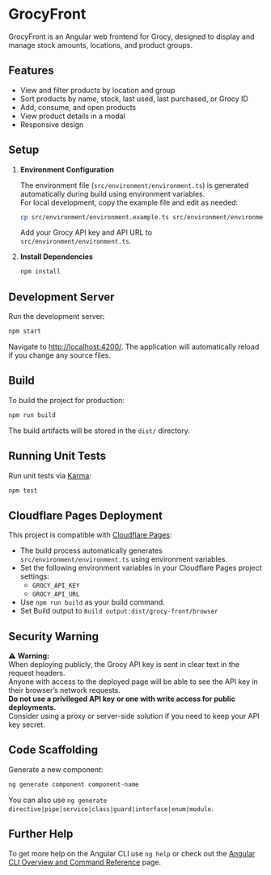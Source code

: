# GrocyFront

GrocyFront is an Angular web frontend for Grocy, designed to display and manage stock amounts, locations, and product groups.

## Features

- View and filter products by location and group
- Sort products by name, stock, last used, last purchased, or Grocy ID
- Add, consume, and open products
- View product details in a modal
- Responsive design

## Setup

1. **Environment Configuration**

   The environment file (`src/environment/environment.ts`) is generated automatically during build using environment variables.  
   For local development, copy the example file and edit as needed:

   ```bash
   cp src/environment/environment.example.ts src/environment/environment.ts
   ```

   Add your Grocy API key and API URL to `src/environment/environment.ts`.

2. **Install Dependencies**

   ```bash
   npm install
   ```

## Development Server

Run the development server:

```bash
npm start
```

Navigate to [http://localhost:4200/](http://localhost:4200/). The application will automatically reload if you change any source files.

## Build

To build the project for production:

```bash
npm run build
```

The build artifacts will be stored in the `dist/` directory.

## Running Unit Tests

Run unit tests via [Karma](https://karma-runner.github.io):

```bash
npm test
```

## Cloudflare Pages Deployment

This project is compatible with [Cloudflare Pages](https://pages.cloudflare.com/):

- The build process automatically generates `src/environment/environment.ts` using environment variables.
- Set the following environment variables in your Cloudflare Pages project settings:
  - `GROCY_API_KEY`
  - `GROCY_API_URL`
- Use `npm run build` as your build command.
- Set Build output to `Build output:dist/grocy-front/browser`

## Security Warning

⚠️ **Warning:**  
When deploying publicly, the Grocy API key is sent in clear text in the request headers.  
Anyone with access to the deployed page will be able to see the API key in their browser’s network requests.  
**Do not use a privileged API key or one with write access for public deployments.**  
Consider using a proxy or server-side solution if you need to keep your API key secret.

## Code Scaffolding

Generate a new component:

```bash
ng generate component component-name
```

You can also use `ng generate directive|pipe|service|class|guard|interface|enum|module`.

## Further Help

To get more help on the Angular CLI use `ng help` or check out the [Angular CLI Overview and Command Reference](https://angular.io/cli) page.